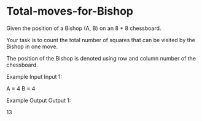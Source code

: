 # Total-moves-for-Bishop

Given the position of a Bishop (A, B) on an 8 * 8 chessboard.

Your task is to count the total number of squares that can be visited by the Bishop in one move.

The position of the Bishop is denoted using row and column number of the chessboard.

Example Input
Input 1:

 A = 4
 B = 4


Example Output
Output 1:

 13
